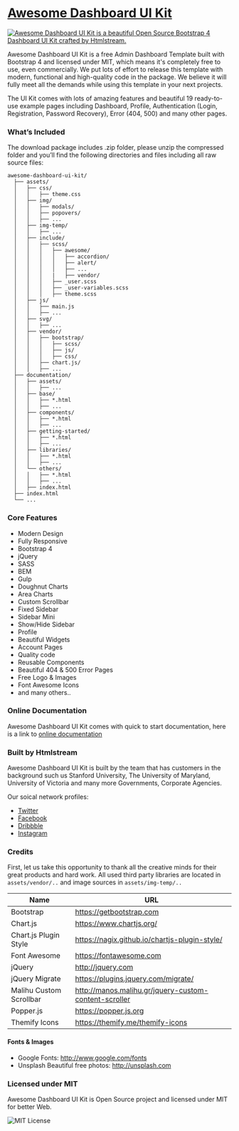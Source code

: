 # [Awesome Dashboard UI Kit](https://htmlstream.com/preview/awesome-dashboard-ui-kit/)

[![Awesome Dashboard UI Kit is a beautiful Open Source Bootstrap 4 Dashboard UI Kit crafted by Htmlstream.](https://htmlstream.com/preview/awesome-dashboard-ui-kit/assets/img-temp/aduik-preview.png)](https://htmlstream.com/preview/awesome-dashboard-ui-kit/)

Awesome Dashboard UI Kit is a free Admin Dashboard Template built with Bootstrap 4 and licensed under MIT, which means it's completely free to use, even commercially. We put lots of effort to release this template with modern, functional and high-quality code in the package. We believe it will fully meet all the demands while using this template in your next projects.

The UI Kit comes with lots of amazing features and beautiful 19 ready-to-use example pages including Dashboard, Profile, Authentication (Login, Registration, Password Recovery), Error (404, 500) and many other pages.


### What’s Included

The download package includes .zip folder, please unzip the compressed folder and you’ll find the following directories and files including all raw source files:

```
awesome-dashboard-ui-kit/
  ├── assets/
  │   ├── css/
  │   │   ├── theme.css
  │   ├── img/
  │   │   ├── modals/
  │   │   ├── popovers/
  │   │   ├── ...
  │   ├── img-temp/
  │   │   ├── ...
  │   ├── include/
  │   │   ├── scss/
  │   │   │   ├── awesome/
  │   │   │   │   ├── accordion/
  │   │   │   │   ├── alert/
  │   │   │   │   ├── ...
  │   │   │   |   ├── vendor/
  │   │   │   ├── _user.scss
  │   │   │   ├── _user-variables.scss
  │   │   │   ├── theme.scss
  │   ├── js/
  │   │   ├── main.js
  │   │   ├── ...
  │   ├── svg/
  │   │   ├── ...
  │   ├── vendor/
  │   │   ├── bootstrap/
  │   │   │   ├── scss/
  │   │   │   ├── js/
  │   │   │   ├── css/
  │   │   ├── chart.js/
  │   │   ├── ...
  ├── documentation/
  │   ├── assets/
  │   │   ├── ...
  │   ├── base/
  │   │   ├── *.html
  │   │   ├── ...
  │   ├── components/
  │   │   ├── *.html
  │   │   ├── ...
  │   ├── getting-started/
  │   │   ├── *.html
  │   │   ├── ...
  │   ├── libraries/
  │   │   ├── *.html
  │   │   ├── ...
  │   └── others/
  │   │   ├── *.html
  │   │   ├── ...
  │   ├── index.html
  ├── index.html
  └── ...

```


### Core Features

- Modern Design
- Fully Responsive
- Bootstrap 4
- jQuery
- SASS
- BEM
- Gulp
- Doughnut Charts
- Area Charts
- Custom Scrollbar
- Fixed Sidebar
- Sidebar Mini
- Show/Hide Sidebar
- Profile
- Beautiful Widgets
- Account Pages
- Quality code
- Reusable Components
- Beautiful 404 & 500 Error Pages
- Free Logo & Images
- Font Awesome Icons
- and many others..


### Online Documentation

Awesome Dashboard UI Kit comes with quick to start documentation, here is a link to [online documentation](https://htmlstream.com/preview/awesome-dashboard-ui-kit/documentation/)


### Built by Htmlstream

Awesome Dashboard UI Kit is built by the team that has customers in the background such us Stanford University, The University of Maryland, University of Victoria and many more Governments, Corporate Agencies.

Our soical network profiles:

- [Twitter](https://twitter.com/htmlstream)
- [Facebook](https://www.facebook.com/)
- [Dribbble](https://dribbble.com/htmlstream)
- [Instagram](https://www.instagram.com/htmlstream/)


### Credits

First, let us take this opportunity to thank all the creative minds for their great products and hard work. All used third party libraries are located in `assets/vendor/..` and image sources in `assets/img-temp/..`

Name | URL
------------ | -------------
Bootstrap | https://getbootstrap.com
Chart.js | https://www.chartjs.org/
Chart.js Plugin Style | https://nagix.github.io/chartjs-plugin-style/
Font Awesome | https://fontawesome.com
jQuery | http://jquery.com
jQuery Migrate | https://plugins.jquery.com/migrate/
Malihu Custom Scrollbar | http://manos.malihu.gr/jquery-custom-content-scroller
Popper.js | https://popper.js.org
Themify Icons | https://themify.me/themify-icons



#### Fonts & Images

- Google Fonts: http://www.google.com/fonts
- Unsplash Beautiful free photos: http://unsplash.com


### Licensed under MIT

Awesome Dashboard UI Kit is Open Source project and licensed under MIT for better Web.

![MIT License](https://img.shields.io/cocoapods/l/AFNetworking.svg?style=for-the-badge)
